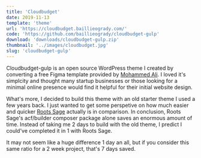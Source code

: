 ```yaml
---
title: 'Cloudbudget'
date: 2019-11-13
template: 'theme'
url: 'https://cloudbudget.baillieogrady.com/'
code: 'https://github.com/baillieogrady/cloudbudget-gulp'
download: 'downloads/cloudbudget-gulp.zip'
thumbnail: '../images/cloudbudget.jpg'
slug: 'cloudbudget-gulp'
---
```


Cloudbudget-gulp is an open source WordPress theme I created by converting a free Figma template provided by [Mohammed Ali](https://dribbble.com/ScratchCoders). I loved it's simplcity and thought many startup businesses or those looking for a minimal online presence would find it helpful for their initial website design.

What's more, I decided to build this theme with an old starter theme I used a few years back. I just wanted to get some perspetive on how much easier and quicker [Roots Sage](https://roots.io/sage/) actually is in comparison. In conclusion, Roots Sage's acf/builder composer package alone saves an enormous amount of time. Instead of taking me 2 days to build with the old theme, I predict I could've completed it in 1 with Roots Sage.

It may not seem like a huge difference 1 day an all, but if you consider this same ratio for a 2 week project, that's 7 days saved.